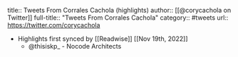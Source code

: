 title:: Tweets From Corrales Cachola (highlights)
author:: [[@corycachola on Twitter]]
full-title:: "Tweets From Corrales Cachola"
category:: #tweets
url:: https://twitter.com/corycachola

- Highlights first synced by [[Readwise]] [[Nov 19th, 2022]]
	- @thisiskp_ - Nocode Architects